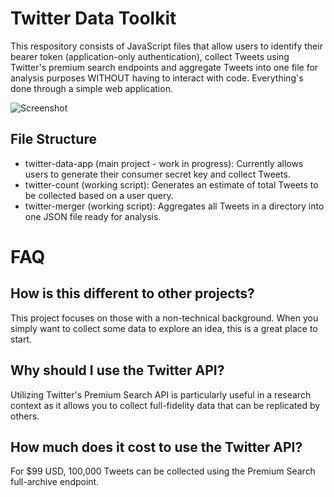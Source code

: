 # Twitter Data Toolkit

This respository consists of JavaScript files that allow users to identify their bearer token (application-only authentication), collect Tweets using Twitter's premium search endpoints and aggregate Tweets into one file for analysis purposes WITHOUT having to interact with code. Everything's done through a simple web application.

![Screenshot](https://raw.githubusercontent.com/shohil-kishore/twitter-data-collector/master/Other/Data%20Toolkit%20Example.png)

## File Structure

- twitter-data-app (main project - work in progress): Currently allows users to generate their consumer secret key and collect Tweets.
- twitter-count (working script): Generates an estimate of total Tweets to be collected based on a user query.
- twitter-merger (working script): Aggregates all Tweets in a directory into one JSON file ready for analysis.

# FAQ

## How is this different to other projects?

This project focuses on those with a non-technical background. When you simply want to collect some data to explore an idea, this is a great place to start.

## Why should I use the Twitter API?

Utilizing Twitter's Premium Search API is particularly useful in a research context as it allows you to collect full-fidelity data that can be replicated by others.

## How much does it cost to use the Twitter API?

For \$99 USD, 100,000 Tweets can be collected using the Premium Search full-archive endpoint.
